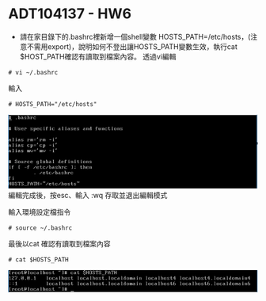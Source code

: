 # ADT104137 - HW6
* 請在家目錄下的.bashrc裡新增一個shell變數 HOSTS_PATH=/etc/hosts，(注意不需用export)，說明如何不登出讓HOSTS_PATH變數生效，執行cat $HOST_PATH確認有讀取到檔案內容。
透過vi編輯
<pre><code># vi ~/.bashrc</code></pre>
輸入
<pre><code># HOSTS_PATH="/etc/hosts"</code></pre>
![01](pic5/01.PNG)<br/>
編輯完成後，按esc、輸入 :wq 存取並退出編輯模式<br/>

輸入環境設定檔指令
<pre><code># source ~/.bashrc</code></pre>
最後以cat 確認有讀取到檔案內容
<pre><code># cat $HOSTS_PATH</code></pre>
![02](pic5/02.PNG)
